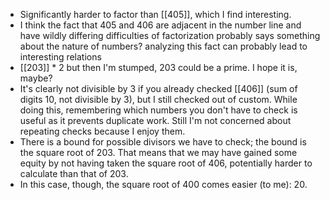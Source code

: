 - Significantly harder to factor than [[405]], which I find interesting.
- I think the fact that 405 and 406 are adjacent in the number line and have wildly differing difficulties of factorization probably says something about the nature of numbers? analyzing this fact can probably lead to interesting relations
- [[203]] * 2 but then I'm stumped, 203 could be a prime. I hope it is, maybe?
- It's clearly not divisible by 3 if you already checked [[406]] (sum of digits 10, not divisible by 3), but I still checked out of custom. While doing this, remembering which numbers you don't have to check is useful as it prevents duplicate work. Still I'm not concerned about repeating checks because I enjoy them.
- There is a bound for possible divisors we have to check; the bound is the square root of 203. That means that we may have gained some equity by not having taken the square root of 406, potentially harder to calculate than that of 203.
- In this case, though, the square root of 400 comes easier (to me): 20.
